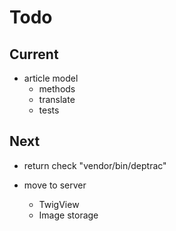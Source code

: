 # Todo

## Current

- article model
  - methods
  - translate
  - tests

## Next

- return check "vendor/bin/deptrac"

- move to server
  - TwigView
  - Image storage
  